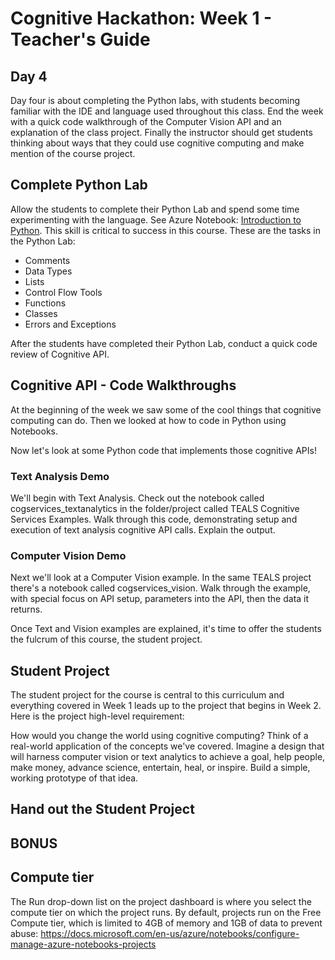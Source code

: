 # Cognitive Hackathon: Week 1 - Teacher's Guide
## Day 4

Day four is about completing the Python labs, with students becoming familiar with the IDE and language used throughout this class. End the week with a quick code walkthrough of the Computer Vision API and an explanation of the class project. Finally the instructor should get students thinking about ways that they could use cognitive computing and make mention of the course project.


## Complete Python Lab

Allow the students to complete their Python Lab and spend some time experimenting with the language. See Azure Notebook: [Introduction to Python]("https://notebooks.azure.com/dan-bcwqcg/projects/teals-cogserv-examples"). This skill is critical to success in this course. These are the tasks in the Python Lab:

* Comments
* Data Types
* Lists
* Control Flow Tools
* Functions
* Classes
* Errors and Exceptions

After the students have completed their Python Lab, conduct a quick code review of Cognitive API.

## Cognitive API - Code Walkthroughs

At the beginning of the week we saw some of the cool things that cognitive computing can do. Then we looked at how to code in Python using Notebooks.

Now let's look at some Python code that implements those cognitive APIs!

### Text Analysis Demo
We'll begin with Text Analysis. Check out the notebook called cogservices_textanalytics in the folder/project called TEALS Cognitive Services Examples. Walk through this code, demonstrating setup and execution of text analysis cognitive API calls. Explain the output. 

### Computer Vision Demo
 Next we'll look at a Computer Vision example. In the same TEALS project there's a notebook called cogservices_vision. Walk through the example, with special focus on API setup, parameters into the API, then the data it returns.

Once Text and Vision examples are explained, it's time to offer the students the fulcrum of this course, the student project.

## Student Project

The student project for the course is central to this curriculum and everything covered in Week 1 leads up to the project that begins in Week 2.  Here is the project high-level requirement: 

How would you change the world using cognitive computing? Think of a real-world application of the concepts we've covered. Imagine a design that will harness computer vision or text analytics to achieve a goal, help people, make money, advance science, entertain, heal, or inspire. Build a simple, working prototype of that idea.

## Hand out the Student Project

## BONUS

## Compute tier
The Run drop-down list on the project dashboard is where you select the compute tier on which the project runs. By default, projects run on the Free Compute tier, which is limited to 4GB of memory and 1GB of data to prevent abuse:
https://docs.microsoft.com/en-us/azure/notebooks/configure-manage-azure-notebooks-projects
